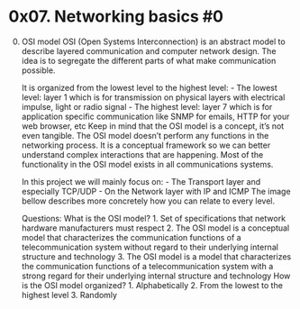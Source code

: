 # 0x07. Networking basics #0

0. OSI model
	OSI (Open Systems Interconnection) is an abstract model to describe layered communication and computer network design. The idea is to segregate the different parts of what make communication possible.

	It is organized from the lowest level to the highest level:
		- The lowest level: layer 1 which is for transmission on physical layers with electrical impulse, light or radio signal
		- The highest level: layer 7 which is for application specific communication like SNMP for emails, HTTP for your web browser, etc
	Keep in mind that the OSI model is a concept, it’s not even tangible. The OSI model doesn’t perform any functions in the networking process. It is a conceptual framework so we can better understand complex interactions that are happening. Most of the functionality in the OSI model exists in all communications systems.

	In this project we will mainly focus on:
		- The Transport layer and especially TCP/UDP
		- On the Network layer with IP and ICMP
	The image bellow describes more concretely how you can relate to every level.

	
	Questions:
	What is the OSI model?
		1. Set of specifications that network hardware manufacturers must respect
		2. The OSI model is a conceptual model that characterizes the communication functions of a telecommunication system without regard to their underlying internal structure and technology
		3. The OSI model is a model that characterizes the communication functions of a telecommunication system with a strong regard for their underlying internal structure and technology
	How is the OSI model organized?
		1. Alphabetically
		2. From the lowest to the highest level
		3. Randomly
